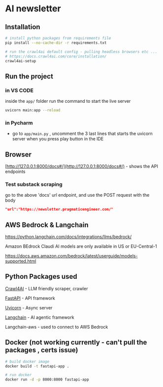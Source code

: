 # AI newsletter

## Installation 
```bash
# install python packages from requirements file
pip install --no-cache-dir -r requirements.txt

# run the crawl4ai default config - pulling headless browsers etc ...
# https://docs.crawl4ai.com/core/installation/
crawl4ai-setup
```

## Run the project

### in VS CODE
 inside the `app/` folder run the command to start the live server
 ```bash
 uvicorn main:app --reload
 ```

### in Pycharm 
- go to `app/main.py` , uncomment the 3 last lines that starts the uvicorn server when you 
press play button in the IDE   

## Browser
[http://127.0.0.1:8000/docs#/](http://127.0.0.1:8000/docs#/) - shows the API endpoints 

### Test substack scraping

go to the above 'docs' url endpoint, and use the POST request with the body

```json
"url":"https://newsletter.pragmaticengineer.com/"
```

## AWS Bedrock & Langchain
https://python.langchain.com/docs/integrations/llms/bedrock/

Amazon BEdrock Claudi AI models are only available in US or EU-Central-1

https://docs.aws.amazon.com/bedrock/latest/userguide/models-supported.html

## Python Packages used

[Crawl4AI](https://docs.crawl4ai.com/) - LLM friendly scraper, crawler

[FastAPI](https://fastapi.tiangolo.com/) - API framework

[Uvicorn](https://www.uvicorn.org/) - Async server

[Langchain](https://www.langchain.com/) - AI agentic framework

Langchain-aws - used to connect to AWS Bedrock 

## Docker (not working currently - can't pull the packages , certs issue)

```bash
# build docker image
docker build -t fastapi-app .

# run docker
docker run -d -p 8000:8000 fastapi-app
```